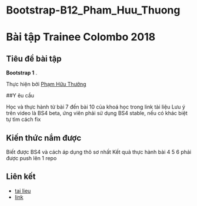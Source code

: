 # Bootstrap-B12_Pham_Huu_Thuong
# Bài tập Trainee Colombo 2018

## Tiêu đề bài tập

 **Bootstrap 1** .



Thực hiện bởi [Phạm Hữu Thưởng](https://github.com/pkvip9999)

##Y êu cầu
 
Học và thực hành từ bài 7 đến bài 10 của khoá học trong link tài liệu
Lưu ý trên video là BS4 beta, ứng viên phải sử dụng BS4 stable, nếu có khác biệt tự tìm cách fix

## Kiến thức nắm được

Biết được BS4 và cách áp dụng thô sơ nhất
Kết quả thực hành bài 4 5 6 phải được push lên 1 repo

## Liên kết
- [tai lieu](https://www.youtube.com/playlist?list=PLUoqTnNH-2XyNhhLuYrrmrmV46jVw6RHF)
- [link](https://pkvip9999.github.io/Bootstrap-B12_Pham-Huu-Thuong/dist/)